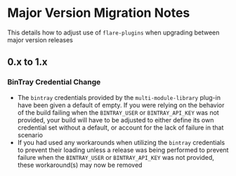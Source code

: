 # Major Version Migration Notes

This details how to adjust use of `flare-plugins` when upgrading between major version releases

## 0.x to 1.x

### BinTray Credential Change

- The `bintray` credentials provided by the `multi-module-library` plug-in have been given a default of empty. If you were relying on the behavior of the build failing when the `BINTRAY_USER` or `BINTRAY_API_KEY` was not provided, your build will have to be adjusted to either define its own credential set without a default, or account for the lack of failure in that scenario
- If you had used any workarounds when utilizing the `bintray` credentials to prevent their loading unless a release was being performed to prevent failure when the `BINTRAY_USER` or `BINTRAY_API_KEY` was not provided, these workaround(s) may now be removed